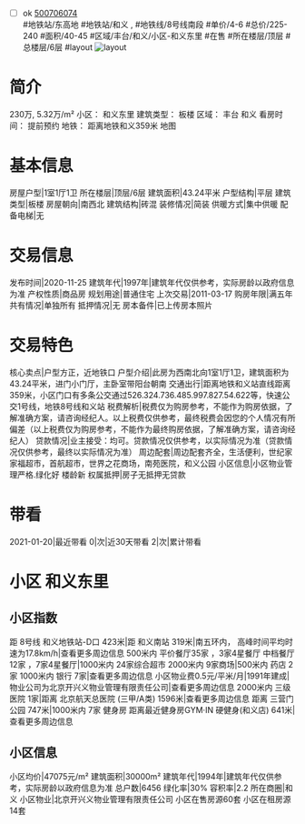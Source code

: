 - [ ] ok [500706074](https://bj.5i5j.com/ershoufang/500706074.html)  
 #地铁站/东高地 #地铁站/和义 ,  #地铁线/8号线南段
#单价/4-6 #总价/225-240 #面积/40-45   #区域/丰台/和义/小区-和义东里 #在售 #所在楼层/顶层 #总楼层/6层 #layout 
![layout](http://image2.5i5j.com//group2/M00/F2/F0/CgqJM17UmN6APnp8AAO-ZRbQ9Hc776.jpg_P5.jpg) 
# 简介 
 230万,  5.32万/m² 
小区： 和义东里
建筑类型： 板楼
区域： 丰台 和义
看房时间： 提前预约
地铁： 距离地铁和义359米 地图
# 基本信息 
 房屋户型|1室1厅1卫
所在楼层|顶层/6层
建筑面积|43.24平米
户型结构|平层
建筑类型|板楼
房屋朝向|南西北
建筑结构|砖混
装修情况|简装
供暖方式|集中供暖
配备电梯|无
# 交易信息 
 发布时间|2020-11-25
建筑年代|1997年|建筑年代仅供参考，实际房龄以政府信息为准
产权性质|商品房
规划用途|普通住宅
上次交易|2011-03-17
购房年限|满五年
共有情况|单独所有
抵押情况|无
房本备件|已上传房本照片
# 交易特色 
 核心卖点|户型方正，近地铁口
户型介绍|此房为西南北向1室1厅1卫，建筑面积为43.24平米，进门小门厅，主卧室带阳台朝南
交通出行|距离地铁和义站直线距离359米，小区门口有多条公交通过526.324.736.485.997.827.54.622等，快速公交1号线，地铁8号线和义站
税费解析|税费仅为购房参考，不能作为购房依据，了解准确方案，请咨询经纪人。以上税费仅供参考，最终税费会因您的个人情况有所偏差（以上税费仅为购房参考，不能作为最终购房依据，了解准确方案，请咨询经纪人）
贷款情况|业主接受：均可。贷款情况仅供参考，以实际情况为准（贷款情况仅供参考，最终以实际情况为准）
周边配套|周边配套齐全，生活便利，世纪家家福超市，首航超市，世界之花商场，南苑医院，和义公园
小区信息|小区物业管理严格.绿化好 楼龄新
权属抵押|房子无抵押无贷款
# 带看 
 2021-01-20|最近带看	 0|次|近30天带看	 2|次|累计带看
# 小区 和义东里
## 小区指数 
 距 8号线 和义地铁站-D口 423米|距 和义南站 319米|南五环内， 高峰时间平均时速为17.8km/h|查看更多周边信息
500米内 平价餐厅35家 ，3家4星餐厅
中档餐厅12家 ，7家4星餐厅|1000米内 24家综合超市
2000米内 9家商场|500米内 药店 2家
1000米内 银行 7家|查看更多周边信息
小区物业费0.5元/平米/月|1991年建成|物业公司为北京开兴义物业管理有限责任公司|查看更多周边信息
2000米内 三级医院 1家|距离 北京航天总医院 (三甲/A类) 1596米|查看更多周边信息
距离 三营门公园 747米|1000米内 7家 健身房
距离最近健身房GYM·IN 硬健身(和义店) 641米|查看更多周边信息
## 小区信息 
 小区均价|47075元/m²
建筑面积|30000m²
建筑年代|1994年|建筑年代仅供参考，实际房龄以政府信息为准
总户数|6456
绿化率|30%
容积率|2.2
所在商圈|和义
小区物业|北京开兴义物业管理有限责任公司
小区在售房源60套
小区在租房源14套
